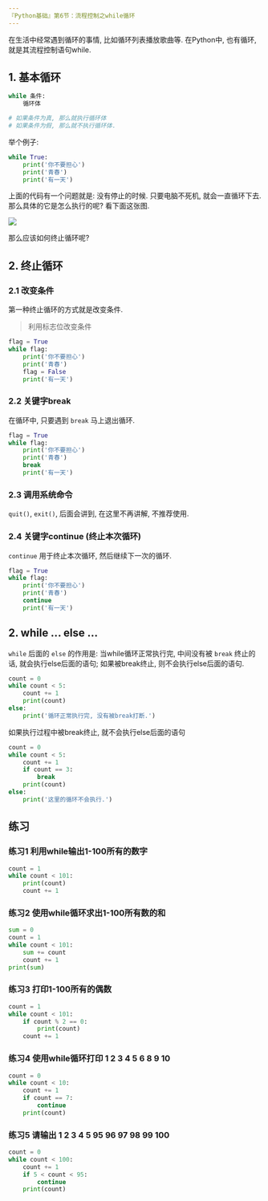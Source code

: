 ```yaml
---
『Python基础』第6节：流程控制之while循环
---
```


在生活中经常遇到循环的事情, 比如循环列表播放歌曲等. 在Python中, 也有循环, 就是其流程控制语句while.

## 1. 基本循环

```python
while 条件:
    循环体

# 如果条件为真, 那么就执行循环体
# 如果条件为假, 那么就不执行循环体.
```

举个例子: 

```python
while True:
    print('你不要担心')
    print('青春')
    print('有一天')
```

上面的代码有一个问题就是: 没有停止的时候. 只要电脑不死机, 就会一直循环下去. 那么具体的它是怎么执行的呢? 看下面这张图.

![](https://i.loli.net/2019/08/08/Mw7ZP8EadJLesOr.png)

那么应该如何终止循环呢?

## 2.  终止循环

### 2.1 改变条件

第一种终止循环的方式就是改变条件.

> 利用标志位改变条件

```python
flag = True
while flag:
    print('你不要担心')
    print('青春')
    flag = False
    print('有一天')
```


### 2.2 关键字break

在循环中, 只要遇到 `break` 马上退出循环.

```python
flag = True
while flag:
    print('你不要担心')
    print('青春')
    break
    print('有一天')
```

### 2.3 调用系统命令

`quit()`, `exit()`, 后面会讲到, 在这里不再讲解, 不推荐使用.

### 2.4 关键字continue (终止本次循环)

`continue` 用于终止本次循环, 然后继续下一次的循环.

```python
flag = True
while flag:
    print('你不要担心')
    print('青春')
    continue
    print('有一天')
```



## 2. while ... else ...

`while` 后面的 `else` 的作用是: 当while循环正常执行完, 中间没有被 `break` 终止的话, 就会执行else后面的语句; 如果被break终止, 则不会执行else后面的语句.

```python
count = 0
while count < 5:
    count += 1
    print(count)
else:
    print('循环正常执行完, 没有被break打断.')
```

如果执行过程中被break终止, 就不会执行else后面的语句

```python
count = 0
while count < 5:
    count += 1
    if count == 3:
        break
    print(count)
else:
    print('这里的循环不会执行.')
```



## 练习

### 练习1 利用while输出1-100所有的数字

```python
count = 1
while count < 101:
    print(count)
    count += 1
```

### 练习2 使用while循环求出1-100所有数的和

```python
sum = 0
count = 1
while count < 101:
    sum += count
    count += 1
print(sum)
```

### 练习3 打印1-100所有的偶数

```python
count = 1
while count < 101:
    if count % 2 == 0:
        print(count)
    count += 1
```

### 练习4 使用while循环打印 1 2 3 4 5 6 8 9 10

```python
count = 0
while count < 10:
    count += 1
    if count == 7:
        continue
    print(count)
```

### 练习5 请输出 1 2 3 4 5 95 96 97 98 99 100

```python
count = 0
while count < 100:
    count += 1
    if 5 < count < 95:
        continue
    print(count)
```






